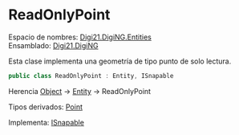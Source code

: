 # ReadOnlyPoint

Espacio de nombres: [Digi21.DigiNG.Entities](./)  
Ensamblado: [Digi21.DigiNG](../)

Esta clase implementa una geometría de tipo punto de solo lectura.

```csharp
public class ReadOnlyPoint : Entity, ISnapable
```

Herencia [Object](https://docs.microsoft.com/en-us/dotnet/api/system.object?view=net-5.0) → [Entity](entity.md) → ReadOnlyPoint

Tipos derivados: [Point](point.md)

Implementa: [ISnapable](isnapable.md)

